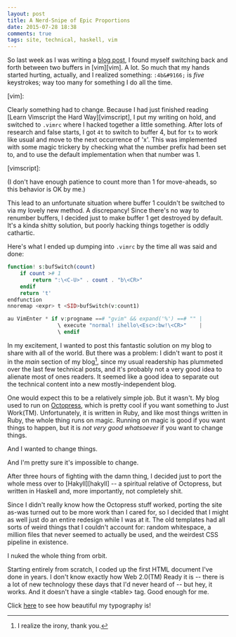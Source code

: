 ```yaml
---
layout: post
title: A Nerd-Snipe of Epic Proportions
date: 2015-07-28 18:38
comments: true
tags: site, technical, haskell, vim
---
```


So last week as I was writing a [blog post][ideas], I found myself switching
back and forth between two buffers in [vim][vim]. A lot. So much that my hands
started hurting, actually, and I realized something: `:4b&#9166;` is *five*
keystrokes; way too many for something I do all the time.

[ideas]: /
[vim]:

Clearly something had to change. Because I had just finished reading [Learn
Vimscript the Hard Way][vimscript], I put my writing on hold, and switched to
`.vimrc` where I hacked together a little something. After lots of research and
false starts, I got `4t` to switch to buffer 4, but for `tx` to work like usual
and move to the next occurrence of 'x'. This was implemented with some magic
trickery by checking what the number prefix had been set to, and to use the
default implementation when that number was 1.

[vimscript]:

(I don't have enough patience to count more than 1 for move-aheads, so this
behavior is OK by me.)

This lead to an unfortunate situation where buffer 1 couldn't be switched to via
my lovely new method. A discrepancy! Since there's no way to renumber buffers, I
decided just to make buffer 1 get destroyed by default. It's a kinda shitty
solution, but poorly hacking things together is oddly cathartic.

Here's what I ended up dumping into `.vimrc` by the time all was said and done:

```php
function! s:bufSwitch(count)
    if count ># 1
        return ":\<C-U>" . count . "b\<CR>"
    endif
    return 't'
endfunction
nnoremap <expr> t <SID>bufSwitch(v:count1)

au VimEnter * if v:progname ==# "gvim" && expand('%') ==# "" |
                \ execute "normal! ihello\<Esc>:bw!\<CR>"    |
                \ endif
```

In my excitement, I wanted to post this fantastic solution on my blog to share
with all of the world. But there was a problem: I didn't want to post it in the
*main* section of my blog[^1], since my usual readership has plummeted over the
last few technical posts, and it's probably not a very good idea to alienate
most of ones readers. It seemed like a good idea to separate out the technical
content into a new mostly-independent blog.

[^1]: I realize the irony, thank you.

One would expect this to be a relatively simple job. But it wasn't. My blog used
to run on [Octopress][op], which is pretty cool if you want something to Just
Work(TM). Unfortunately, it is written in Ruby, and like most things written in
Ruby, the whole thing runs on magic. Running on magic is good if you want things
to happen, but it is *not very good whatsoever* if you want to change things.

And I wanted to change things.

And I'm pretty sure it's impossible to change.

After three hours of fighting with the damn thing, I decided just to port the
whole mess over to [Hakyll][hakyll] -- a spiritual relative of Octopress, but
written in Haskell and, more importantly, not completely shit.

Since I didn't really know how the Octopress stuff worked, porting the site
as-was turned out to be more work than I cared for, so I decided that I might as
well just do an entire redesign while I was at it. The old templates had all
sorts of weird things that I couldn't account for: random whitespace, a million
files that never seemed to actually be used, and the weirdest CSS pipeline in
existence.

I nuked the whole thing from orbit.

Starting entirely from scratch, I coded up the first HTML document I've done in
years. I don't know exactly how Web 2.0(TM) Ready it is -- there is a lot of
new technology these days that I'd never heard of -- but hey, it works. And it
doesn't have a single &lt;table&gt; tag. Good enough for me.

<script type="text/javascript">
var toggled = false;
function toggleLines() {
    toggled = !toggled;
    if (toggled) {
        $('article').css('background-image', 'url(data:image/png;base64,iVBORw0KGgoAAAANSUhEUgAAAAIAAAAUCAYAAACnOeyiAAAAF0lEQVQIW2NkgALGwc8oLy//39nZyQgAG6YEFW6EBNcAAAAASUVORK5CYII=)');
        $('nav').css('background-image', 'url(data:image/png;base64,iVBORw0KGgoAAAANSUhEUgAAAAIAAAAQCAYAAAA8qK60AAAAF0lEQVQIW2NkgALGgWWUl5f/7+zsZAQAGOgEEZMPrH4AAAAASUVORK5CYII=)');
    } else {
        $('article').css('background-image', 'none');
        $('nav').css('background-image', 'none');
    }
}
</script>

Click <a onclick="toggleLines();" href="#">here</a> to see how beautiful my typography is!

[op]:
[hakyll]:
